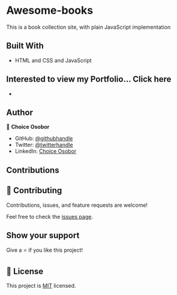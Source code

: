 
# Awesome-books

This is a book collection site, with plain JavaScript implementation

## Built With

- HTML and CSS and JavaScript

## Interested to view my Portfolio... Click here

- 

## Author

👤 **Choice Osobor**

- GitHub: [@githubhandle](https://github.com/techEmprez)
- Twitter: [@twitterhandle](https://twitter.com/Suigeneriz_)
- LinkedIn: [Choice Osobor](https://www.linkedin.com/in/choice-osobor/)

## Contributions

## 🤝 Contributing

Contributions, issues, and feature requests are welcome!

Feel free to check the [issues page](../../issues/).

## Show your support

Give a ⭐️ if you like this project!

## 📝 License

This project is [MIT](./MIT.md) licensed.
